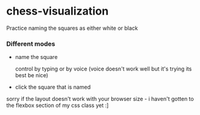 # chess-visualization
Practice naming the squares as either white or black

### Different modes 
- name the square
    
    control by typing or by voice (voice doesn't work well but it's trying its best be nice)
- click the square that is named

sorry if the layout doesn't work with your browser size - i haven't gotten to the flexbox section of my css class yet :]

